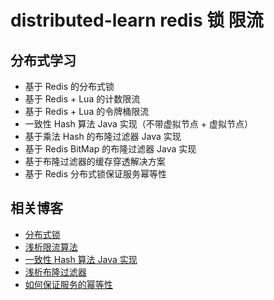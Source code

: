 # distributed-learn   redis  锁 限流

## 分布式学习

- 基于 Redis 的分布式锁
- 基于 Redis + Lua 的计数限流
- 基于 Redis + Lua 的令牌桶限流
- 一致性 Hash 算法 Java 实现（不带虚拟节点 + 虚拟节点）
- 基于乘法 Hash 的布隆过滤器 Java 实现
- 基于 Redis BitMap 的布隆过滤器 Java 实现
- 基于布隆过滤器的缓存穿透解决方案
- 基于 Redis 分布式锁保证服务幂等性

## 相关博客

- [分布式锁](<https://gongfukangee.github.io/2018/10/05/DistributedLock/>)
- [浅析限流算法](<https://gongfukangee.github.io/2019/04/04/Limit/>)
- [一致性 Hash 算法 Java 实现](<https://gongfukangee.github.io/2019/04/05/Hash/>)
- [浅析布隆过滤器](<https://gongfukangee.github.io/2019/04/03/BloomFilter/>)
- [如何保证服务的幂等性](<https://gongfukangee.github.io/2019/03/25/Idempotence/>)
